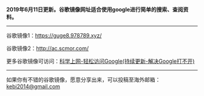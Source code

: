 **2019年6月11日更新。谷歌镜像网址适合使用google进行简单的搜索、查阅资料。** 

***

谷歌镜像1：https://guge8.978789.xyz/

谷歌镜像2：http://ac.scmor.com/

更多谷歌镜像可访问：[科学上网-轻松访问Google(持续更新-解决Google打不开)](http://coderschool.cn/1853.html)


***

如果你有不错的谷歌镜像，愿意分享出来，可以投稿至海外邮箱：kebi2014@gmail.com